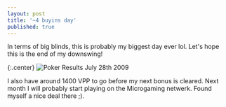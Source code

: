```yaml
---
layout: post
title: '~4 buyins day'
published: true
---
```


In terms of big blinds, this is probably my biggest day ever lol. Let's hope this is the end of my downswing!

{:.center}
![Poker Results July 28th 2009](http://www.xaviert.be/uploads/2010/10/280709-300x167.png)

I also have around 1400 VPP to go before my next bonus is cleared. Next month I will probably start playing on the Microgaming netwerk. Found myself a nice deal there ;).